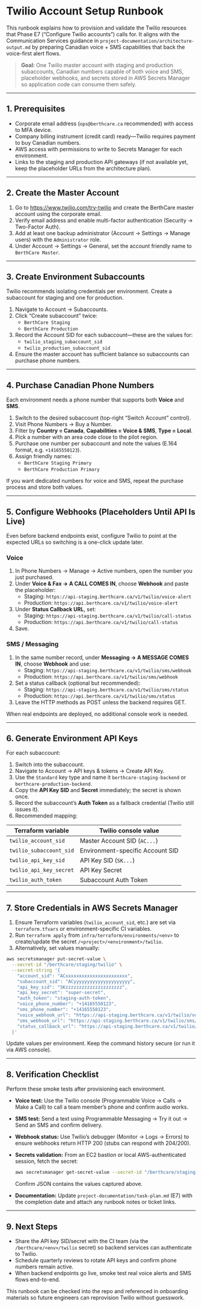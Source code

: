 # Twilio Account Setup Runbook

This runbook explains how to provision and validate the Twilio resources that Phase E7 (“Configure Twilio accounts”) calls for. It aligns with the Communication Services guidance in `project-documentation/architecture-output.md` by preparing Canadian voice + SMS capabilities that back the voice-first alert flows.

> **Goal:** One Twilio master account with staging and production subaccounts, Canadian numbers capable of both voice and SMS, placeholder webhooks, and secrets stored in AWS Secrets Manager so application code can consume them safely.

---

## 1. Prerequisites

- Corporate email address (`ops@berthcare.ca` recommended) with access to MFA device.
- Company billing instrument (credit card) ready—Twilio requires payment to buy Canadian numbers.
- AWS access with permissions to write to Secrets Manager for each environment.
- Links to the staging and production API gateways (if not available yet, keep the placeholder URLs from the architecture plan).

---

## 2. Create the Master Account

1. Go to <https://www.twilio.com/try-twilio> and create the BerthCare master account using the corporate email.
2. Verify email address and enable multi-factor authentication (Security → Two-Factor Auth).
3. Add at least one backup administrator (Account → Settings → Manage users) with the `Administrator` role.
4. Under Account → Settings → General, set the account friendly name to `BerthCare Master`.

---

## 3. Create Environment Subaccounts

Twilio recommends isolating credentials per environment. Create a subaccount for staging and one for production.

1. Navigate to Account → Subaccounts.
2. Click “Create subaccount” twice:
   - `BerthCare Staging`
   - `BerthCare Production`
3. Record the Account SID for each subaccount—these are the values for:
   - `twilio_staging_subaccount_sid`
   - `twilio_production_subaccount_sid`
4. Ensure the master account has sufficient balance so subaccounts can purchase phone numbers.

---

## 4. Purchase Canadian Phone Numbers

Each environment needs a phone number that supports both **Voice** and **SMS**.

1. Switch to the desired subaccount (top-right “Switch Account” control).
2. Visit Phone Numbers → Buy a Number.
3. Filter by **Country = Canada**, **Capabilities = Voice & SMS**, **Type = Local**.
4. Pick a number with an area code close to the pilot region.
5. Purchase one number per subaccount and note the values (E.164 format, e.g. `+14165550123`).
6. Assign friendly names:
   - `BerthCare Staging Primary`
   - `BerthCare Production Primary`

If you want dedicated numbers for voice and SMS, repeat the purchase process and store both values.

---

## 5. Configure Webhooks (Placeholders Until API Is Live)

Even before backend endpoints exist, configure Twilio to point at the expected URLs so switching is a one-click update later.

### Voice

1. In Phone Numbers → Manage → Active numbers, open the number you just purchased.
2. Under **Voice & Fax → A CALL COMES IN**, choose **Webhook** and paste the placeholder:
   - Staging: `https://api-staging.berthcare.ca/v1/twilio/voice-alert`
   - Production: `https://api.berthcare.ca/v1/twilio/voice-alert`
3. Under **Status Callback URL**, set:
   - Staging: `https://api-staging.berthcare.ca/v1/twilio/call-status`
   - Production: `https://api.berthcare.ca/v1/twilio/call-status`
4. Save.

### SMS / Messaging

1. In the same number record, under **Messaging → A MESSAGE COMES IN**, choose **Webhook** and use:
   - Staging: `https://api-staging.berthcare.ca/v1/twilio/sms/webhook`
   - Production: `https://api.berthcare.ca/v1/twilio/sms/webhook`
2. Set a status callback (optional but recommended):
   - Staging: `https://api-staging.berthcare.ca/v1/twilio/sms/status`
   - Production: `https://api.berthcare.ca/v1/twilio/sms/status`
3. Leave the HTTP methods as POST unless the backend requires GET.

When real endpoints are deployed, no additional console work is needed.

---

## 6. Generate Environment API Keys

For each subaccount:

1. Switch into the subaccount.
2. Navigate to Account → API keys & tokens → Create API Key.
3. Use the `Standard` key type and name it `berthcare-staging-backend` or `berthcare-production-backend`.
4. Copy the **API Key SID** and **Secret** immediately; the secret is shown once.
5. Record the subaccount’s **Auth Token** as a fallback credential (Twilio still issues it).
6. Recommended mapping:

| Terraform variable      | Twilio console value             |
| ----------------------- | -------------------------------- |
| `twilio_account_sid`    | Master Account SID (`AC...`)     |
| `twilio_subaccount_sid` | Environment-specific Account SID |
| `twilio_api_key_sid`    | API Key SID (`SK...`)            |
| `twilio_api_key_secret` | API Key Secret                   |
| `twilio_auth_token`     | Subaccount Auth Token            |

---

## 7. Store Credentials in AWS Secrets Manager

1. Ensure Terraform variables (`twilio_account_sid`, etc.) are set via `terraform.tfvars` or environment-specific CI variables.
2. Run `terraform apply` from `infra/terraform/environments/<env>` to create/update the secret `/<project>/<environment>/twilio`.
3. Alternatively, set values manually:

```bash
aws secretsmanager put-secret-value \
  --secret-id "/berthcare/staging/twilio" \
  --secret-string '{
    "account_sid": "ACxxxxxxxxxxxxxxxxxxxxxxx",
    "subaccount_sid": "ACyyyyyyyyyyyyyyyyyyyyy",
    "api_key_sid": "SKzzzzzzzzzzzzzzzzzzzzz",
    "api_key_secret": "super-secret",
    "auth_token": "staging-auth-token",
    "voice_phone_number": "+14165550123",
    "sms_phone_number": "+14165550123",
    "voice_webhook_url": "https://api-staging.berthcare.ca/v1/twilio/voice-alert",
    "sms_webhook_url": "https://api-staging.berthcare.ca/v1/twilio/sms/webhook",
    "status_callback_url": "https://api-staging.berthcare.ca/v1/twilio/call-status"
  }'
```

Update values per environment. Keep the command history secure (or run it via AWS console).

---

## 8. Verification Checklist

Perform these smoke tests after provisioning each environment.

- **Voice test:** Use the Twilio console (Programmable Voice → Calls → Make a Call) to call a team member’s phone and confirm audio works.
- **SMS test:** Send a text using Programmable Messaging → Try it out → Send an SMS and confirm delivery.
- **Webhook status:** Use Twilio’s debugger (Monitor → Logs → Errors) to ensure webhooks return HTTP 200 (stubs can respond with 204/200).
- **Secrets validation:** From an EC2 bastion or local AWS-authenticated session, fetch the secret:

  ```bash
  aws secretsmanager get-secret-value --secret-id "/berthcare/staging/twilio"
  ```

  Confirm JSON contains the values captured above.

- **Documentation:** Update `project-documentation/task-plan.md` (E7) with the completion date and attach any runbook notes or ticket links.

---

## 9. Next Steps

- Share the API key SID/secret with the CI team (via the `/berthcare/<env>/twilio` secret) so backend services can authenticate to Twilio.
- Schedule quarterly reviews to rotate API keys and confirm phone numbers remain active.
- When backend endpoints go live, smoke test real voice alerts and SMS flows end-to-end.

This runbook can be checked into the repo and referenced in onboarding materials so future engineers can reprovision Twilio without guesswork.
